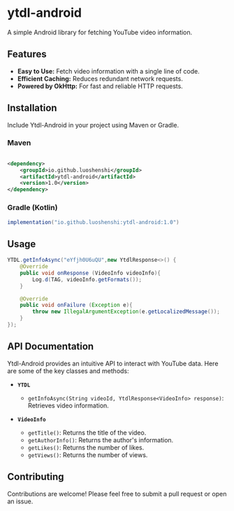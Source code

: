 # ytdl-android

A simple Android library for fetching YouTube video information.

## Features

- **Easy to Use:** Fetch video information with a single line of code.
- **Efficient Caching:** Reduces redundant network requests.
- **Powered by OkHttp:** For fast and reliable HTTP requests.

## Installation

Include Ytdl-Android in your project using Maven or Gradle.

### Maven

```xml

<dependency>
    <groupId>io.github.luoshenshi</groupId>
    <artifactId>ytdl-android</artifactId>
    <version>1.0</version>
</dependency>
```

### Gradle (Kotlin)

```groovy
implementation("io.github.luoshenshi:ytdl-android:1.0")
```

## Usage

```java
YTDL.getInfoAsync("eYfjh0U6uQU",new YtdlResponse<>() {
    @Override
    public void onResponse (VideoInfo videoInfo){
        Log.d(TAG, videoInfo.getFormats());
    }

    @Override
    public void onFailure (Exception e){
        throw new IllegalArgumentException(e.getLocalizedMessage());
    }
});
```

## API Documentation

Ytdl-Android provides an intuitive API to interact with YouTube data. Here are some of the key
classes and methods:

- **`YTDL`**
    - `getInfoAsync(String videoId, YtdlResponse<VideoInfo> response)`: Retrieves video information.

- **`VideoInfo`**
    - `getTitle()`: Returns the title of the video.
    - `getAuthorInfo()`: Returns the author's information.
    - `getLikes()`: Returns the number of likes.
    - `getViews()`: Returns the number of views.

## Contributing

Contributions are welcome! Please feel free to submit a pull request or open an issue.